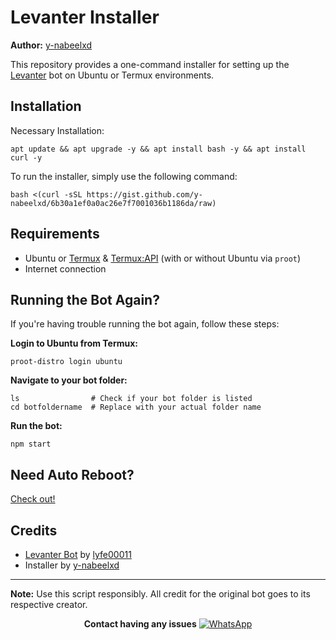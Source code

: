 # Levanter Installer

**Author:** [y-nabeelxd](https://github.com/y-nabeelxd)

This repository provides a one-command installer for setting up the [Levanter](https://github.com/lyfe00011/levanter) bot on Ubuntu or Termux environments.

## Installation

Necessary Installation:

```
apt update && apt upgrade -y && apt install bash -y && apt install curl -y
```

To run the installer, simply use the following command:

```
bash <(curl -sSL https://gist.github.com/y-nabeelxd/6b30a1ef0a0ac26e7f7001036b1186da/raw)
```

## Requirements

- Ubuntu or [Termux](https://f-droid.org/repo/com.termux_1021.apk) & [Termux:API](https://f-droid.org/repo/com.termux.api_1000.apk) (with or without Ubuntu via `proot`)
- Internet connection

## Running the Bot Again?

If you're having trouble running the bot again, follow these steps:

**Login to Ubuntu from Termux:**

```
proot-distro login ubuntu
```

**Navigate to your bot folder:**

```
ls                # Check if your bot folder is listed
cd botfoldername  # Replace with your actual folder name
```

**Run the bot:**

```
npm start
```


## Need Auto Reboot?
[Check out!](https://github.com/y-nabeelxd/Auto-Run-Levanter-Termux-Ubuntu)
## Credits

- [Levanter Bot](https://github.com/lyfe00011/levanter) by [lyfe00011](https://github.com/lyfe00011)
- Installer by [y-nabeelxd](https://github.com/y-nabeelxd)

---

**Note:** Use this script responsibly. All credit for the original bot goes to its respective creator.

<p align="center">
  <b>Contact having any issues</b>
  <a href="https://wa.me/917736799273">
    <img src="https://img.shields.io/badge/WhatsApp-Contact%20Now-brightgreen?style=for-the-badge&logo=whatsapp" alt="WhatsApp">
  </a>
</p>
